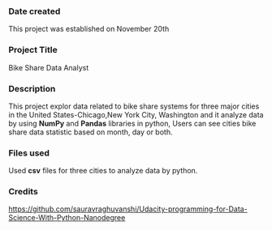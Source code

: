 ### Date created
This project was established on November 20th

### Project Title
Bike Share Data Analyst

### Description
This project explor data related to bike share systems for three major cities in the 
United States-Chicago,New York City, Washington and it analyze data by using **NumPy** and **Pandas** libraries in python,
Users can see cities bike share data statistic based on month, day or both.

### Files used
Used **csv** files for three cities to analyze data by python.

### Credits
https://github.com/sauravraghuvanshi/Udacity-programming-for-Data-Science-With-Python-Nanodegree

